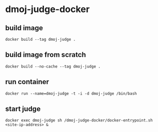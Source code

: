 # dmoj-judge-docker

## build image

```
docker build --tag dmoj-judge .
```

## build image from scratch

```
docker build --no-cache --tag dmoj-judge .
```

## run container 

```
docker run --name=dmoj-judge -t -i -d dmoj-judge /bin/bash
```

## start judge

```
docker exec dmoj-judge sh /dmoj-judge-docker/docker-entrypoint.sh <site-ip-address> &
```

